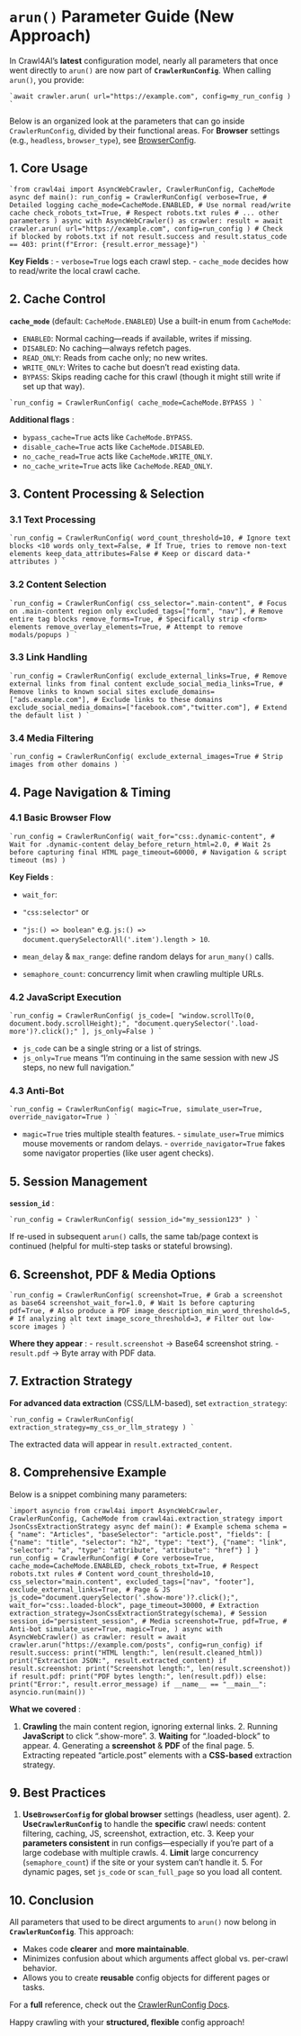 # `arun()` Parameter Guide (New Approach)

In Crawl4AI’s **latest** configuration model, nearly all parameters that once went directly to `arun()` are now part of **`CrawlerRunConfig`**. When calling `arun()`, you provide:

```
`await crawler.arun( url="https://example.com", config=my_run_config ) `
```

Below is an organized look at the parameters that can go inside `CrawlerRunConfig`, divided by their functional areas. For **Browser** settings (e.g., `headless`, `browser_type`), see [BrowserConfig](../parameters/).

## 1. Core Usage

```
`from crawl4ai import AsyncWebCrawler, CrawlerRunConfig, CacheMode async def main(): run_config = CrawlerRunConfig( verbose=True, # Detailed logging cache_mode=CacheMode.ENABLED, # Use normal read/write cache check_robots_txt=True, # Respect robots.txt rules # ... other parameters ) async with AsyncWebCrawler() as crawler: result = await crawler.arun( url="https://example.com", config=run_config ) # Check if blocked by robots.txt if not result.success and result.status_code == 403: print(f"Error: {result.error_message}") `
```

**Key Fields** : - `verbose=True` logs each crawl step. - `cache_mode` decides how to read/write the local crawl cache.

## 2. Cache Control

**`cache_mode`** (default: `CacheMode.ENABLED`) Use a built-in enum from `CacheMode`:

  * `ENABLED`: Normal caching—reads if available, writes if missing.
  * `DISABLED`: No caching—always refetch pages.
  * `READ_ONLY`: Reads from cache only; no new writes.
  * `WRITE_ONLY`: Writes to cache but doesn’t read existing data.
  * `BYPASS`: Skips reading cache for this crawl (though it might still write if set up that way).



```
`run_config = CrawlerRunConfig( cache_mode=CacheMode.BYPASS ) `
```

**Additional flags** :

  * `bypass_cache=True` acts like `CacheMode.BYPASS`.
  * `disable_cache=True` acts like `CacheMode.DISABLED`.
  * `no_cache_read=True` acts like `CacheMode.WRITE_ONLY`.
  * `no_cache_write=True` acts like `CacheMode.READ_ONLY`.



## 3. Content Processing & Selection

### 3.1 Text Processing

```
`run_config = CrawlerRunConfig( word_count_threshold=10, # Ignore text blocks <10 words only_text=False, # If True, tries to remove non-text elements keep_data_attributes=False # Keep or discard data-* attributes ) `
```

### 3.2 Content Selection

```
`run_config = CrawlerRunConfig( css_selector=".main-content", # Focus on .main-content region only excluded_tags=["form", "nav"], # Remove entire tag blocks remove_forms=True, # Specifically strip <form> elements remove_overlay_elements=True, # Attempt to remove modals/popups ) `
```

### 3.3 Link Handling

```
`run_config = CrawlerRunConfig( exclude_external_links=True, # Remove external links from final content exclude_social_media_links=True, # Remove links to known social sites exclude_domains=["ads.example.com"], # Exclude links to these domains exclude_social_media_domains=["facebook.com","twitter.com"], # Extend the default list ) `
```

### 3.4 Media Filtering

```
`run_config = CrawlerRunConfig( exclude_external_images=True # Strip images from other domains ) `
```

## 4. Page Navigation & Timing

### 4.1 Basic Browser Flow

```
`run_config = CrawlerRunConfig( wait_for="css:.dynamic-content", # Wait for .dynamic-content delay_before_return_html=2.0, # Wait 2s before capturing final HTML page_timeout=60000, # Navigation & script timeout (ms) ) `
```

**Key Fields** :

  * `wait_for`: 
  * `"css:selector"` or 
  * `"js:() => boolean"` e.g. `js:() => document.querySelectorAll('.item').length > 10`.

  * `mean_delay` & `max_range`: define random delays for `arun_many()` calls. 

  * `semaphore_count`: concurrency limit when crawling multiple URLs.



### 4.2 JavaScript Execution

```
`run_config = CrawlerRunConfig( js_code=[ "window.scrollTo(0, document.body.scrollHeight);", "document.querySelector('.load-more')?.click();" ], js_only=False ) `
```

  * `js_code` can be a single string or a list of strings. 
  * `js_only=True` means “I’m continuing in the same session with new JS steps, no new full navigation.”



### 4.3 Anti-Bot

```
`run_config = CrawlerRunConfig( magic=True, simulate_user=True, override_navigator=True ) `
```

- `magic=True` tries multiple stealth features. - `simulate_user=True` mimics mouse movements or random delays. - `override_navigator=True` fakes some navigator properties (like user agent checks). 

## 5. Session Management

**`session_id`** : 

```
`run_config = CrawlerRunConfig( session_id="my_session123" ) `
```

If re-used in subsequent `arun()` calls, the same tab/page context is continued (helpful for multi-step tasks or stateful browsing). 

## 6. Screenshot, PDF & Media Options

```
`run_config = CrawlerRunConfig( screenshot=True, # Grab a screenshot as base64 screenshot_wait_for=1.0, # Wait 1s before capturing pdf=True, # Also produce a PDF image_description_min_word_threshold=5, # If analyzing alt text image_score_threshold=3, # Filter out low-score images ) `
```

**Where they appear** : - `result.screenshot` → Base64 screenshot string. - `result.pdf` → Byte array with PDF data. 

## 7. Extraction Strategy

**For advanced data extraction** (CSS/LLM-based), set `extraction_strategy`:

```
`run_config = CrawlerRunConfig( extraction_strategy=my_css_or_llm_strategy ) `
```

The extracted data will appear in `result.extracted_content`.

## 8. Comprehensive Example

Below is a snippet combining many parameters:

```
`import asyncio from crawl4ai import AsyncWebCrawler, CrawlerRunConfig, CacheMode from crawl4ai.extraction_strategy import JsonCssExtractionStrategy async def main(): # Example schema schema = { "name": "Articles", "baseSelector": "article.post", "fields": [ {"name": "title", "selector": "h2", "type": "text"}, {"name": "link", "selector": "a", "type": "attribute", "attribute": "href"} ] } run_config = CrawlerRunConfig( # Core verbose=True, cache_mode=CacheMode.ENABLED, check_robots_txt=True, # Respect robots.txt rules # Content word_count_threshold=10, css_selector="main.content", excluded_tags=["nav", "footer"], exclude_external_links=True, # Page & JS js_code="document.querySelector('.show-more')?.click();", wait_for="css:.loaded-block", page_timeout=30000, # Extraction extraction_strategy=JsonCssExtractionStrategy(schema), # Session session_id="persistent_session", # Media screenshot=True, pdf=True, # Anti-bot simulate_user=True, magic=True, ) async with AsyncWebCrawler() as crawler: result = await crawler.arun("https://example.com/posts", config=run_config) if result.success: print("HTML length:", len(result.cleaned_html)) print("Extraction JSON:", result.extracted_content) if result.screenshot: print("Screenshot length:", len(result.screenshot)) if result.pdf: print("PDF bytes length:", len(result.pdf)) else: print("Error:", result.error_message) if __name__ == "__main__": asyncio.run(main()) `
```

**What we covered** :

1. **Crawling** the main content region, ignoring external links. 2. Running **JavaScript** to click “.show-more”. 3. **Waiting** for “.loaded-block” to appear. 4. Generating a **screenshot** & **PDF** of the final page. 5. Extracting repeated “article.post” elements with a **CSS-based** extraction strategy.

## 9. Best Practices

1. **Use`BrowserConfig` for global browser** settings (headless, user agent). 2. **Use`CrawlerRunConfig`** to handle the **specific** crawl needs: content filtering, caching, JS, screenshot, extraction, etc. 3. Keep your **parameters consistent** in run configs—especially if you’re part of a large codebase with multiple crawls. 4. **Limit** large concurrency (`semaphore_count`) if the site or your system can’t handle it. 5. For dynamic pages, set `js_code` or `scan_full_page` so you load all content.

## 10. Conclusion

All parameters that used to be direct arguments to `arun()` now belong in **`CrawlerRunConfig`**. This approach:

  * Makes code **clearer** and **more maintainable**. 
  * Minimizes confusion about which arguments affect global vs. per-crawl behavior. 
  * Allows you to create **reusable** config objects for different pages or tasks.



For a **full** reference, check out the [CrawlerRunConfig Docs](../parameters/). 

Happy crawling with your **structured, flexible** config approach!
